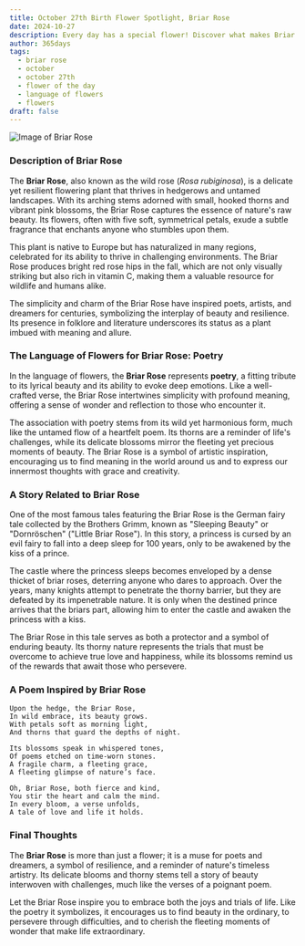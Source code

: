 ```yaml
---
title: October 27th Birth Flower Spotlight, Briar Rose
date: 2024-10-27
description: Every day has a special flower! Discover what makes Briar Rose unique as today’s birth flower and its symbolic meaning.
author: 365days
tags:
  - briar rose
  - october
  - october 27th
  - flower of the day
  - language of flowers
  - flowers
draft: false
---
```



![Image of Briar Rose](https://cdn.pixabay.com/photo/2018/05/10/10/39/brambles-3387246_1280.jpg#center)


### Description of Briar Rose

The **Briar Rose**, also known as the wild rose (_Rosa rubiginosa_), is a delicate yet resilient flowering plant that thrives in hedgerows and untamed landscapes. With its arching stems adorned with small, hooked thorns and vibrant pink blossoms, the Briar Rose captures the essence of nature's raw beauty. Its flowers, often with five soft, symmetrical petals, exude a subtle fragrance that enchants anyone who stumbles upon them.

This plant is native to Europe but has naturalized in many regions, celebrated for its ability to thrive in challenging environments. The Briar Rose produces bright red rose hips in the fall, which are not only visually striking but also rich in vitamin C, making them a valuable resource for wildlife and humans alike.

The simplicity and charm of the Briar Rose have inspired poets, artists, and dreamers for centuries, symbolizing the interplay of beauty and resilience. Its presence in folklore and literature underscores its status as a plant imbued with meaning and allure.

### The Language of Flowers for Briar Rose: Poetry

In the language of flowers, the **Briar Rose** represents **poetry**, a fitting tribute to its lyrical beauty and its ability to evoke deep emotions. Like a well-crafted verse, the Briar Rose intertwines simplicity with profound meaning, offering a sense of wonder and reflection to those who encounter it.

The association with poetry stems from its wild yet harmonious form, much like the untamed flow of a heartfelt poem. Its thorns are a reminder of life's challenges, while its delicate blossoms mirror the fleeting yet precious moments of beauty. The Briar Rose is a symbol of artistic inspiration, encouraging us to find meaning in the world around us and to express our innermost thoughts with grace and creativity.

### A Story Related to Briar Rose

One of the most famous tales featuring the Briar Rose is the German fairy tale collected by the Brothers Grimm, known as "Sleeping Beauty" or "Dornröschen" ("Little Briar Rose"). In this story, a princess is cursed by an evil fairy to fall into a deep sleep for 100 years, only to be awakened by the kiss of a prince.

The castle where the princess sleeps becomes enveloped by a dense thicket of briar roses, deterring anyone who dares to approach. Over the years, many knights attempt to penetrate the thorny barrier, but they are defeated by its impenetrable nature. It is only when the destined prince arrives that the briars part, allowing him to enter the castle and awaken the princess with a kiss.

The Briar Rose in this tale serves as both a protector and a symbol of enduring beauty. Its thorny nature represents the trials that must be overcome to achieve true love and happiness, while its blossoms remind us of the rewards that await those who persevere.

### A Poem Inspired by Briar Rose

```
Upon the hedge, the Briar Rose,  
In wild embrace, its beauty grows.  
With petals soft as morning light,  
And thorns that guard the depths of night.  

Its blossoms speak in whispered tones,  
Of poems etched on time-worn stones.  
A fragile charm, a fleeting grace,  
A fleeting glimpse of nature’s face.  

Oh, Briar Rose, both fierce and kind,  
You stir the heart and calm the mind.  
In every bloom, a verse unfolds,  
A tale of love and life it holds.  
```

### Final Thoughts

The **Briar Rose** is more than just a flower; it is a muse for poets and dreamers, a symbol of resilience, and a reminder of nature's timeless artistry. Its delicate blooms and thorny stems tell a story of beauty interwoven with challenges, much like the verses of a poignant poem.

Let the Briar Rose inspire you to embrace both the joys and trials of life. Like the poetry it symbolizes, it encourages us to find beauty in the ordinary, to persevere through difficulties, and to cherish the fleeting moments of wonder that make life extraordinary.



